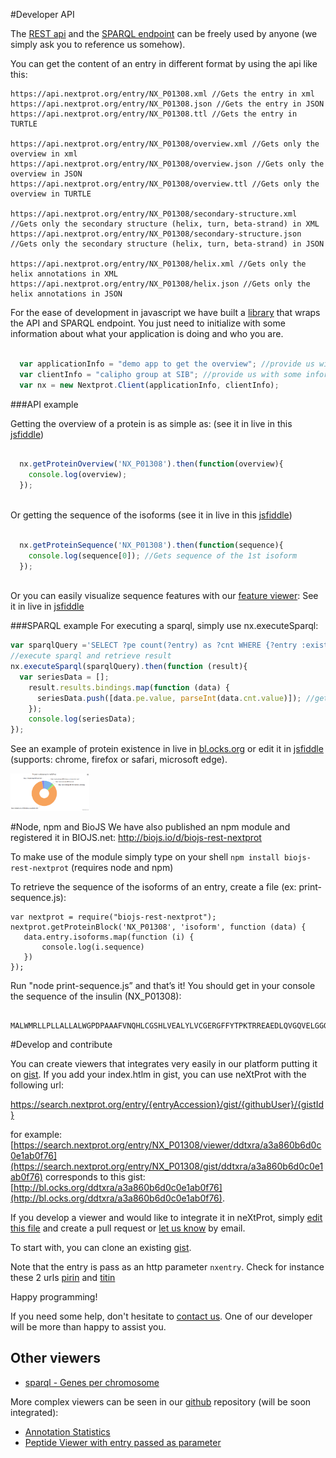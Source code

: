 #Developer API

The [REST api](https://api.nextprot.org) and the [SPARQL endpoint](https://api.nextprot.org/sparql) can be freely used by anyone (we simply ask you to reference us somehow). 

You can get the content of an entry in different format by using the api like this:
```
https://api.nextprot.org/entry/NX_P01308.xml //Gets the entry in xml
https://api.nextprot.org/entry/NX_P01308.json //Gets the entry in JSON
https://api.nextprot.org/entry/NX_P01308.ttl //Gets the entry in TURTLE

https://api.nextprot.org/entry/NX_P01308/overview.xml //Gets only the overview in xml
https://api.nextprot.org/entry/NX_P01308/overview.json //Gets only the overview in JSON
https://api.nextprot.org/entry/NX_P01308/overview.ttl //Gets only the overview in TURTLE

https://api.nextprot.org/entry/NX_P01308/secondary-structure.xml //Gets only the secondary structure (helix, turn, beta-strand) in XML
https://api.nextprot.org/entry/NX_P01308/secondary-structure.json //Gets only the secondary structure (helix, turn, beta-strand) in JSON

https://api.nextprot.org/entry/NX_P01308/helix.xml //Gets only the helix annotations in XML
https://api.nextprot.org/entry/NX_P01308/helix.json //Gets only the helix annotations in JSON
```


For the ease of development in javascript we have built a [library](https://github.com/calipho-sib/nextprot-js) that wraps the API and SPARQL endpoint. You just need to initialize with some information about what your application is doing and who you are.

```javascript

  var applicationInfo = "demo app to get the overview"; //provide us with some information about what your app is doing
  var clientInfo = "calipho group at SIB"; //provide us with some information about who you are
  var nx = new Nextprot.Client(applicationInfo, clientInfo);

```

###API example 

Getting the overview of a protein is as simple as: (see it in live in this [jsfiddle](http://jsfiddle.net/ddtxra/Lqkmuzm3/)) 
```javascript

  nx.getProteinOverview('NX_P01308').then(function(overview){
    console.log(overview);
  });  
  
```

Or getting the sequence of the isoforms (see it in live in this [jsfiddle](http://jsfiddle.net/ddtxra/9Lt6n8jb/3/))
```javascript

  nx.getProteinSequence('NX_P01308').then(function(sequence){
    console.log(sequence[0]); //Gets sequence of the 1st isoform
  });  
  
```

Or you can easily visualize sequence features with our [feature viewer](https://github.com/calipho-sib/feature-viewer): See it in live in [jsfiddle](http://jsfiddle.net/ddtxra/fm51dwz7/4/)

###SPARQL example 
For executing a sparql, simply use nx.executeSparql:

```javascript
var sparqlQuery ='SELECT ?pe count(?entry) as ?cnt WHERE {?entry :existence ?pe} group by ?pe';
//execute sparql and retrieve result
nx.executeSparql(sparqlQuery).then(function (result){
  var seriesData = [];
    result.results.bindings.map(function (data) {
      seriesData.push([data.pe.value, parseInt(data.cnt.value)]); //gets number of entries
    });
    console.log(seriesData);
});
```
See an example of protein existence in live in [bl.ocks.org](http://bl.ocks.org/ddtxra/a1fd0e5613ed6b72ff8f) or edit it in [jsfiddle](http://jsfiddle.net/ddtxra/x3umjp67/) (supports: chrome, firefox or safari, microsoft edge).

<a href="http://bl.ocks.org/ddtxra/a1fd0e5613ed6b72ff8f" target="_blank"> <img width="25%" src="https://raw.githubusercontent.com/calipho-sib/nextprot-docs/master/help/assets/pie-protein-chart-existence.png"/>
</a>

#Node, npm and BioJS
We have also published an npm module and registered it in BIOJS.net: http://biojs.io/d/biojs-rest-nextprot

To make use of the module simply type on your shell ```npm install biojs-rest-nextprot``` (requires node and npm)

To retrieve the sequence of the isoforms of an entry, create a file (ex: print-sequence.js):
```
var nextprot = require("biojs-rest-nextprot");
nextprot.getProteinBlock('NX_P01308', 'isoform', function (data) {
   data.entry.isoforms.map(function (i) {
       console.log(i.sequence)
   })
});
```
Run "node print-sequence.js” and that’s it! You should get in your console the sequence of the insulin (NX_P01308):
```
	MALWMRLLPLLALLALWGPDPAAAFVNQHLCGSHLVEALYLVCGERGFFYTPKTRREAEDLQVGQVELGGGPGAGSLQPLALEGSLQKRGIVEQCCTSICSLYQLENYCN
```

#Develop and contribute

You can create viewers that integrates very easily in our platform putting it on [gist](https://gist.github.com/).
If you add your index.htlm in gist, you can use neXtProt with  the following url:

https://search.nextprot.org/entry/{entryAccession}/gist/{githubUser}/{gistId}

for example:
[https://search.nextprot.org/entry/NX_P01308/viewer/ddtxra/a3a860b6d0c0e1ab0f76](https://search.nextprot.org/entry/NX_P01308/gist/ddtxra/a3a860b6d0c0e1ab0f76) corresponds to this gist: [http://bl.ocks.org/ddtxra/a3a860b6d0c0e1ab0f76](http://bl.ocks.org/ddtxra/a3a860b6d0c0e1ab0f76).

If you develop a viewer and would like to integrate it in neXtProt, simply [edit this file](https://github.com/calipho-sib/nextprot-viewers/edit/master/community-viewers.json) and create a pull request or [let us know](mailto:support@nextprot.org) by email.

To start with, you can clone an existing [gist](https://gist.github.com/ddtxra/a3a860b6d0c0e1ab0f76).

Note that the entry is pass as an http parameter `nxentry`. Check for instance these 2 urls [pirin](http://bl.ocks.org/ddtxra/raw/a3a860b6d0c0e1ab0f76/?nxentry=NX_O00625) and 
[titin](http://bl.ocks.org/ddtxra/raw/a3a860b6d0c0e1ab0f76/?nxentry=NX_Q8WZ42)


Happy programming! 

If you need some help, don't hesitate to [contact us](mailto:support@nextprot.org). One of our developer will be more than happy to assist you.

## Other viewers

* [sparql - Genes per chromosome](http://bl.ocks.org/ddtxra/4a5189dba66cd84aefd1)

More complex viewers can be seen in our [github](https://github.com/calipho-sib/nextprot-viewers) repository (will be soon integrated):

* [Annotation Statistics](https://cdn.rawgit.com/calipho-sib/nextprot-viewers/master/annot-stats/app/assets/index.html)
* [Peptide Viewer with entry passed as parameter](https://cdn.rawgit.com/calipho-sib/nextprot-viewers/master/peptide-viewer/app/assets/index.html?nxentry=NX_P46976)

